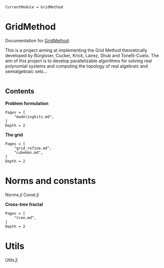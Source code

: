 ```@meta
CurrentModule = GridMethod
```

# GridMethod

Documentation for [GridMethod](https://github.com/LauraBMo/GridMethod.jl).

This is a project aiming at implementing the Grid Method theoretically developed by Bürgisser, Cucker, Krick, Lairez, Shub and Tonelli-Cueto. 
The aim of this project is to develop parallelizable algorithms for solving real polynomial systems and computing the topology of real algebraic and semialgebraic sets...

```@contents
```
## Contents

**Problem formulation**
```@contents
Pages = [
    "modelingkits.md",
]
Depth = 2
```

**The grid**
```@contents
Pages = [
    "grid_refine.md",
    "cubeHan.md",
]
Depth = 2
```

# Norms and constants
Norms.jl
Const.jl

**Cross-tree fractal**
```@contents
Pages = [
    "tree.md",
]
Depth = 2
```

# Utils
Utils.jl
